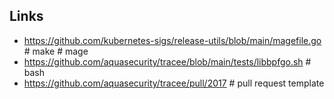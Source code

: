 ## Links
- https://github.com/kubernetes-sigs/release-utils/blob/main/magefile.go # make # mage
- https://github.com/aquasecurity/tracee/blob/main/tests/libbpfgo.sh # bash
- https://github.com/aquasecurity/tracee/pull/2017 # pull request template